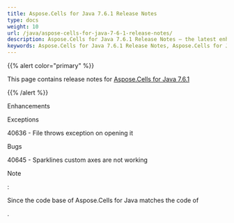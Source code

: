 ```yaml
---
title: Aspose.Cells for Java 7.6.1 Release Notes
type: docs
weight: 10
url: /java/aspose-cells-for-java-7-6-1-release-notes/
description: Aspose.Cells for Java 7.6.1 Release Notes – the latest enhancements, new features, and fixes.
keywords: Aspose.Cells for Java 7.6.1 Release Notes, Aspose.Cells for Java 7.6.1 updates and fixes
---
```


{{% alert color="primary" %}} 

This page contains release notes for [Aspose.Cells for Java 7.6.1](https://downloads.aspose.com/cells/java/new-releases/aspose.cells-for-java-7.6.1/)

{{% /alert %}} 

Enhancements 

Exceptions                                                                          

40636 - File throws exception on opening it 

Bugs 

40645 - Sparklines custom axes are not working 

Note 

: 

Since the code base of Aspose.Cells for Java matches the code of

.
